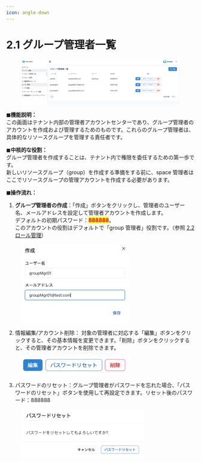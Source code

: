 ```yaml
---
icon: angle-down
---
```


# 2.1 グループ管理者一覧

<figure><img src="../../.gitbook/assets/image (27).png" alt=""><figcaption></figcaption></figure>

**◼︎機能説明：**\
この画面はテナント内部の管理者アカウントセンターであり、グループ管理者のアカウントを作成および管理するためのものです。これらのグループ管理者は、具体的なリソースグループを管理する責任者です。



◼︎**中核的な役割：**\
グループ管理者を作成することは、テナント内で権限を委任するための第一歩です。\
新しいリソースグループ（group）を作成する準備をする前に、space 管理者はここでリソースグループの管理アカウントを作成する必要があります。



**◼︎操作流れ：**

1. **グループ管理者の作成**：「作成」ボタンをクリックし、管理者のユーザー名、メールアドレスを設定して管理者アカウントを作成します。\
   デフォルトの初期パスワード：<mark style="color:red;">**888888**</mark>。\
   このアカウントの役割はデフォルトで「group 管理者」役割です。（参照 [2.2 ロール管理](../../spmanjgaido/2.-chao-guan-quan-xian-guan-li/2.2-jue-se-guan-li.md)）

<div align="left"><figure><img src="../../.gitbook/assets/image (16).png" alt="" width="289"><figcaption></figcaption></figure></div>



2. 情報編集/アカウント削除： 対象の管理者に対応する「編集」ボタンをクリックすると、その基本情報を変更できます。「削除」ボタンをクリックすると、その管理者アカウントを削除できます。

<div align="left"><figure><img src="../../.gitbook/assets/image (18).png" alt="" width="294"><figcaption></figcaption></figure></div>



3. パスワードのリセット：グループ管理者がパスワードを忘れた場合、「パスワードのリセット」ボタンを使用して再設定できます。リセット後のパスワード：888888

<div align="left"><figure><img src="../../.gitbook/assets/image (19).png" alt="" width="328"><figcaption></figcaption></figure></div>

